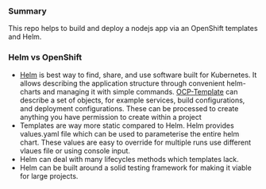 ### Summary

This repo helps to build and deploy a nodejs app via an OpenShift templates and Helm.

### Helm vs OpenShift

* [Helm](https://helm.sh/) is best way to find, share, and use software built for Kubernetes. It allows describing the application structure through convenient helm-charts and managing it with simple commands.
[OCP-Template](https://docs.openshift.com/container-platform/3.5/dev_guide/templates.html) can describe a set of objects, for example services, build configurations, and deployment configurations. These can be processed to create anything you have permission to create within a project
* Templates are way more static compared to Helm. Helm provides values.yaml file which can be used to parameterise the entire helm chart. These values are easy to override for multiple runs use different vlaues file or using console input.
* Helm can deal with many lifecycles methods which templates lack.
* Helm can be built around a solid testing framework for making it viable for large projects.